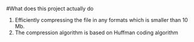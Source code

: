 #What does this project actually do
1. Efficiently compressing the file in any formats which is smaller than 10 Mb.
2. The compression algorithm is based on Huffman coding algorithm
